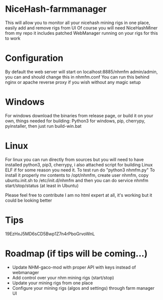 # NiceHash-farmmanager
This will allow you to monitor all your nicehash mining rigs in one place, easily add and remove rigs from UI
Of course you will need NiceHashMiner from my repo it includes patched WebManager running on your rigs for this to work

# Configuration

By default the web server will start on localhost:8885/nhmfm admin/admin, you can and should change this in nhmfm.conf
You can run this behind nginx or apache reverse proxy if you wish without any magic setup

# Windows
For windows download the binaries from release page, or build it on your own, things needed for building:
Python3 for windows, pip, cherrypy, pyinstaller, then just run build-win.bat

# Linux
For linux you can run directly from sources but you will need to have installed python3, pip3, cherrypy, i also attached script for building 
Linux ELF if for some reason you need it.
To test run do "python3 nhmfm.py" 
To install it properly mv contents to /opt/nhmfm, create user nhmfm, copy ubuntu.init.sh to /etc/init.d/nhmfm
and then you can do service nhmfm start/stop/status (at least in Ubuntu)

Please feel free to contribute I am no html expert at all, it's working but it could be looking better

# Tips
19EzHxJ5MD6sCD5Bwp1Z7n4rPboGrvoWnL

# Roadmap (if tips will be coming...)
* Update NHM-gaco-mod with proper API with keys instead of webmanager
* Add control over your nhm mining rigs (start/stop)
* Update your mining rigs from one place
* Configure your mining rigs (algos and settings) through farm manager UI


